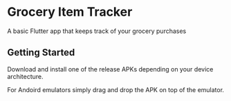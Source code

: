 # Grocery Item Tracker

A basic Flutter app that keeps track of your grocery purchases

## Getting Started

Download and install one of the release APKs depending on your device architecture.

For Andoird emulators simply drag and drop the APK on top of the emulator.



